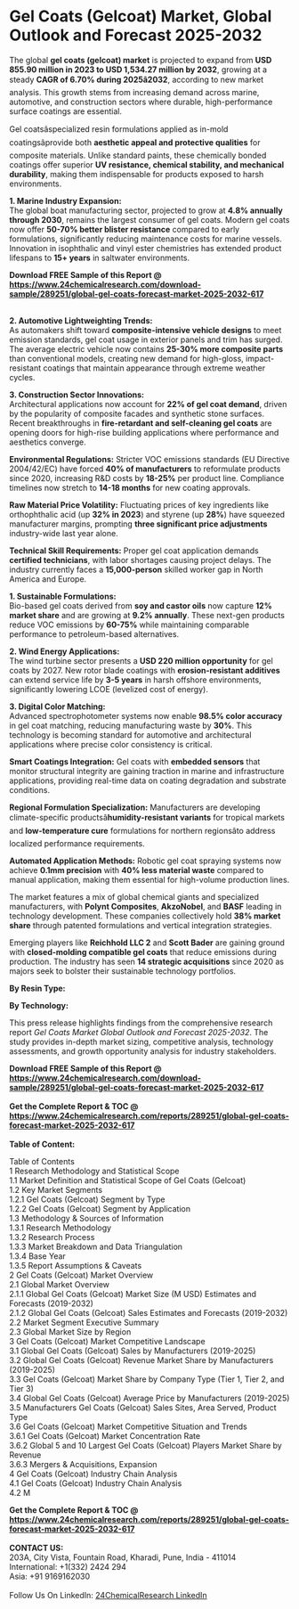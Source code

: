 <h1>Gel Coats (Gelcoat) Market, Global Outlook and Forecast 2025-2032</h1><p>The global <strong>gel coats (gelcoat) market</strong> is projected to expand from <strong>USD 855.90 million in 2023 to USD 1,534.27 million by 2032</strong>, growing at a steady <strong>CAGR of 6.70% during 2025â2032</strong>, according to new market analysis. This growth stems from increasing demand across marine, automotive, and construction sectors where durable, high-performance surface coatings are essential.</p><p>Gel coatsâspecialized resin formulations applied as in-mold coatingsâprovide both <strong>aesthetic appeal and protective qualities</strong> for composite materials. Unlike standard paints, these chemically bonded coatings offer superior <strong>UV resistance, chemical stability, and mechanical durability</strong>, making them indispensable for products exposed to harsh environments.</p><p><strong>1. Marine Industry Expansion:</strong><br>
The global boat manufacturing sector, projected to grow at <strong>4.8% annually through 2030</strong>, remains the largest consumer of gel coats. Modern gel coats now offer <strong>50-70% better blister resistance</strong> compared to early formulations, significantly reducing maintenance costs for marine vessels. Innovation in isophthalic and vinyl ester chemistries has extended product lifespans to <strong>15+ years</strong> in saltwater environments.</p><div><b>Download FREE Sample of this Report @ 
            <a href="https://www.24chemicalresearch.com/download-sample/289251/global-gel-coats-forecast-market-2025-2032-617">
            https://www.24chemicalresearch.com/download-sample/289251/global-gel-coats-forecast-market-2025-2032-617</a></b></div><br><p><strong>2. Automotive Lightweighting Trends:</strong><br>
As automakers shift toward <strong>composite-intensive vehicle designs</strong> to meet emission standards, gel coat usage in exterior panels and trim has surged. The average electric vehicle now contains <strong>25-30% more composite parts</strong> than conventional models, creating new demand for high-gloss, impact-resistant coatings that maintain appearance through extreme weather cycles.</p><p><strong>3. Construction Sector Innovations:</strong><br>
Architectural applications now account for <strong>22% of gel coat demand</strong>, driven by the popularity of composite facades and synthetic stone surfaces. Recent breakthroughs in <strong>fire-retardant and self-cleaning gel coats</strong> are opening doors for high-rise building applications where performance and aesthetics converge.</p><p><strong>Environmental Regulations:</strong> Stricter VOC emissions standards (EU Directive 2004/42/EC) have forced <strong>40% of manufacturers</strong> to reformulate products since 2020, increasing R&amp;D costs by <strong>18-25%</strong> per product line. Compliance timelines now stretch to <strong>14-18 months</strong> for new coating approvals.</p><p><strong>Raw Material Price Volatility:</strong> Fluctuating prices of key ingredients like orthophthalic acid (up <strong>32% in 2023</strong>) and styrene (up <strong>28%</strong>) have squeezed manufacturer margins, prompting <strong>three significant price adjustments</strong> industry-wide last year alone.</p><p><strong>Technical Skill Requirements:</strong> Proper gel coat application demands <strong>certified technicians</strong>, with labor shortages causing project delays. The industry currently faces a <strong>15,000-person</strong> skilled worker gap in North America and Europe.</p><p><strong>1. Sustainable Formulations:</strong><br>
Bio-based gel coats derived from <strong>soy and castor oils</strong> now capture <strong>12% market share</strong> and are growing at <strong>9.2% annually</strong>. These next-gen products reduce VOC emissions by <strong>60-75%</strong> while maintaining comparable performance to petroleum-based alternatives.</p><p><strong>2. Wind Energy Applications:</strong><br>
The wind turbine sector presents a <strong>USD 220 million opportunity</strong> for gel coats by 2027. New rotor blade coatings with <strong>erosion-resistant additives</strong> can extend service life by <strong>3-5 years</strong> in harsh offshore environments, significantly lowering LCOE (levelized cost of energy).</p><p><strong>3. Digital Color Matching:</strong><br>
Advanced spectrophotometer systems now enable <strong>98.5% color accuracy</strong> in gel coat matching, reducing manufacturing waste by <strong>30%</strong>. This technology is becoming standard for automotive and architectural applications where precise color consistency is critical.</p><p><strong>Smart Coatings Integration:</strong> Gel coats with <strong>embedded sensors</strong> that monitor structural integrity are gaining traction in marine and infrastructure applications, providing real-time data on coating degradation and substrate conditions.</p><p><strong>Regional Formulation Specialization:</strong> Manufacturers are developing climate-specific productsâ<strong>humidity-resistant variants</strong> for tropical markets and <strong>low-temperature cure</strong> formulations for northern regionsâto address localized performance requirements.</p><p><strong>Automated Application Methods:</strong> Robotic gel coat spraying systems now achieve <strong>0.1mm precision</strong> with <strong>40% less material waste</strong> compared to manual application, making them essential for high-volume production lines.</p><p>The market features a mix of global chemical giants and specialized manufacturers, with <strong>Polynt Composites</strong>, <strong>AkzoNobel</strong>, and <strong>BASF</strong> leading in technology development. These companies collectively hold <strong>38% market share</strong> through patented formulations and vertical integration strategies.</p><p>Emerging players like <strong>Reichhold LLC 2</strong> and <strong>Scott Bader</strong> are gaining ground with <strong>closed-molding compatible gel coats</strong> that reduce emissions during production. The industry has seen <strong>14 strategic acquisitions</strong> since 2020 as majors seek to bolster their sustainable technology portfolios.</p><p><strong>By Resin Type:</strong></p><p><strong>By Technology:</strong></p><p>This press release highlights findings from the comprehensive research report <em>Gel Coats Market Global Outlook and Forecast 2025-2032</em>. The study provides in-depth market sizing, competitive analysis, technology assessments, and growth opportunity analysis for industry stakeholders.</p><div><b>Download FREE Sample of this Report @ 
            <a href="https://www.24chemicalresearch.com/download-sample/289251/global-gel-coats-forecast-market-2025-2032-617">
            https://www.24chemicalresearch.com/download-sample/289251/global-gel-coats-forecast-market-2025-2032-617</a></b></div><br><div><b>Get the Complete Report & TOC @ 
            <a href="https://www.24chemicalresearch.com/reports/289251/global-gel-coats-forecast-market-2025-2032-617">
            https://www.24chemicalresearch.com/reports/289251/global-gel-coats-forecast-market-2025-2032-617</a></b></div><br>
            <b>Table of Content:</b><p>Table of Contents<br />
1 Research Methodology and Statistical Scope<br />
1.1 Market Definition and Statistical Scope of Gel Coats (Gelcoat)<br />
1.2 Key Market Segments<br />
1.2.1 Gel Coats (Gelcoat) Segment by Type<br />
1.2.2 Gel Coats (Gelcoat) Segment by Application<br />
1.3 Methodology & Sources of Information<br />
1.3.1 Research Methodology<br />
1.3.2 Research Process<br />
1.3.3 Market Breakdown and Data Triangulation<br />
1.3.4 Base Year<br />
1.3.5 Report Assumptions & Caveats<br />
2 Gel Coats (Gelcoat) Market Overview<br />
2.1 Global Market Overview<br />
2.1.1 Global Gel Coats (Gelcoat) Market Size (M USD) Estimates and Forecasts (2019-2032)<br />
2.1.2 Global Gel Coats (Gelcoat) Sales Estimates and Forecasts (2019-2032)<br />
2.2 Market Segment Executive Summary<br />
2.3 Global Market Size by Region<br />
3 Gel Coats (Gelcoat) Market Competitive Landscape<br />
3.1 Global Gel Coats (Gelcoat) Sales by Manufacturers (2019-2025)<br />
3.2 Global Gel Coats (Gelcoat) Revenue Market Share by Manufacturers (2019-2025)<br />
3.3 Gel Coats (Gelcoat) Market Share by Company Type (Tier 1, Tier 2, and Tier 3)<br />
3.4 Global Gel Coats (Gelcoat) Average Price by Manufacturers (2019-2025)<br />
3.5 Manufacturers Gel Coats (Gelcoat) Sales Sites, Area Served, Product Type<br />
3.6 Gel Coats (Gelcoat) Market Competitive Situation and Trends<br />
3.6.1 Gel Coats (Gelcoat) Market Concentration Rate<br />
3.6.2 Global 5 and 10 Largest Gel Coats (Gelcoat) Players Market Share by Revenue<br />
3.6.3 Mergers & Acquisitions, Expansion<br />
4 Gel Coats (Gelcoat) Industry Chain Analysis<br />
4.1 Gel Coats (Gelcoat) Industry Chain Analysis<br />
4.2 M</p><div><b>Get the Complete Report & TOC @ 
            <a href="https://www.24chemicalresearch.com/reports/289251/global-gel-coats-forecast-market-2025-2032-617">
            https://www.24chemicalresearch.com/reports/289251/global-gel-coats-forecast-market-2025-2032-617</a></b></div><br><b>CONTACT US:</b><br>
            203A, City Vista, Fountain Road, Kharadi, Pune, India - 411014<br>
            International: +1(332) 2424 294<br>
            Asia: +91 9169162030 <br><br>
            Follow Us On LinkedIn: <a href="https://www.linkedin.com/company/24chemicalresearch/">24ChemicalResearch LinkedIn</a>